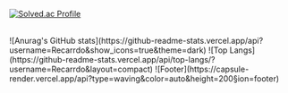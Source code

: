 
[![Solved.ac Profile](http://mazassumnida.wtf/api/v2/generate_badge?boj=audrydhkdwk)](https://solved.ac/audrydhkdwk/)

<br>
![Anurag's GitHub stats](https://github-readme-stats.vercel.app/api?username=Recarrdo&show_icons=true&theme=dark)
![Top Langs](https://github-readme-stats.vercel.app/api/top-langs/?username=Recarrdo&layout=compact)
![Footer](https://capsule-render.vercel.app/api?type=waving&color=auto&height=200&section=footer)
